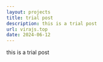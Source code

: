 ```yaml
---
layout: projects
title: trial post
description: this is a trial post
url: virajs.top
date: 2024-06-12
---
```

this is a trial post
